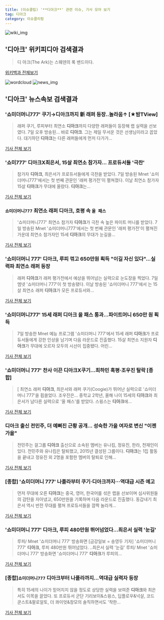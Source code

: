 ```yaml
---
title: (이슈클립) '**디아크**' 관련 이슈, 기사 모아 보기
tag: 디아크
category: 이슈클리핑
---
```

![wiki_img](https://user-images.githubusercontent.com/42597476/44503234-41136a80-a6d0-11e8-9071-6fc6418eafe4.png)
## **'**디아크**'** 위키피디아 검색결과
>디 아크(The Ark)는 스웨덴의 록 밴드이다.

<a href="https://ko.wikipedia.org/wiki/디아크" target="_blank">위키백과 전체보기</a>

![wordcloud](https://s3.ap-northeast-2.amazonaws.com/lyrics101-wordcloud/2018-09-08-1536341571.png)
![news_img](https://user-images.githubusercontent.com/42597476/44507050-1206f400-a6e4-11e8-8d98-7ffbfebb353f.png)
## **'**디아크**'** 뉴스속보 검색결과
### '쇼미더머니777' 쿠기→**디아크**까지 新 래퍼 등장..놀라움↑ [★밤TView]

>래퍼 쿠기, 루피부터 최연소 **디아크**까지 다양한 래퍼들이 등장해 랩 실력을 선보였다. 7일 오후 방송된... 바로 **디아크**. 그는 제일 무서운 것은 선생님이라고 꼽았다. 대기하던 **디아크**는 다른 래퍼들에게 먼저 다가가...

<a href="http://star.mt.co.kr/stview.php?no=2018090721551573769" target="_blank">기사 전체 보기</a>

### '쇼미777' **디아크**X최은서, 15살 최연소 참가자… 프로듀서들 '극찬'

>참가자 **디아크**, 최은서가 프로듀서들에게 극찬을 받았다. 7일 방송된 Mnet '쇼미더머니777'에서는 첫 번째 관문인 '래퍼 평가전'이 펼쳐졌다.   이날 최연소 참가자 15살 **디아크**가 무대에 올랐다. **디아크**는...

<a href="http://www.xportsnews.com/?ac=article_view&entry_id=1016979" target="_blank">기사 전체 보기</a>

### `쇼미더머니777` 최연소 래퍼 **디아크**, 호평 속 `올 패스`

>'쇼미더머니777' 최연소 참가자 **디아크**가 극찬 속 높은 파이트 머니를 받았다. 7일 방송된 Mnet '쇼미더머니777'에서는 첫 번째 관문인 '래퍼 평가전'이 펼쳐진 가운데 최연소 참가자인 15세 **디아크**의 무대가 눈길을...

<a href="http://star.mk.co.kr/new/view.php?mc=ST&year=2018&no=566236" target="_blank">기사 전체 보기</a>

### '쇼미더머니 777' **디아크**, 루피 꺾고 650만원 획득 "이길 자신 있다"...실력파 최연소 래퍼 등장

>래퍼 **디아크**가 래퍼 평가전에서 예상을 뛰어넘는 실력으로 눈도장을 찍었다. 7일 엠넷 '쇼미더머니 777'이 첫 방송됐다.  이날 방송된 '쇼미더머니 777'에서 는 15살 최연소 래퍼 **디아크**가 모든 프로듀서와...

<a href="http://www.sportsq.co.kr/news/articleView.html?idxno=301917" target="_blank">기사 전체 보기</a>

### '쇼미더머니777' 15세 래퍼 **디아크** 올 패스 통과…파이트머니 650만 원 획득

>7일 방송한 Mnet 예능 프로그램 '쇼미더머니 777'에서 15세 래퍼 **디아크**가 프로듀서들에게 강한 인상을 남기며 다음 라운드로 진출했다. 15살 최연소 지원자 **디아크**가 무대에 오르자 모두의 시선이 집중됐다. 어린...

<a href="http://news1.kr/articles/?3420913" target="_blank">기사 전체 보기</a>

### '쇼미더머니 777' 찬사 이끈 **디아크**X쿠기…최하민 혹평·조우진 탈락 [종합]

>[ 최연소 래퍼 **디아크**, 최은서와 래퍼 쿠기(Coogie)가 뛰어난 실력으로 '쇼미더머니 777'을 휩쓸었다. 조우진은... 중학교 2학년, 올해 나이 15세의 **디아크**와 최은서가 남다른 실력으로 '올 패스'를 받았다. 스윙스는 **디아크**에...

<a href="http://www.mydaily.co.kr/new_yk/html/read.php?newsid=201809080010837114&ext=na" target="_blank">기사 전체 보기</a>

### **디아크** 출신 전민주, 더 예뻐진 근황 공개… 성숙한 가을 여자로 변신 "이젠 가을"

>전민주는 걸그룹 **디아크** 출신으로 소속된 멤버는 유나킴, 정유진, 한라, 천재인이 있다.   전민주와 유나킴은 탈퇴했고, 2015년 결성된 그룹이다. **디아크**는 1집 활동을 끝내고 정유진 외 2명을 포함한 멤버의 탈퇴로 인해...

<a href="http://www.topstarnews.net/news/articleView.html?idxno=478105" target="_blank">기사 전체 보기</a>

### [종합] '쇼미더머니 777' 나플라부터 쿠기·**디아크**까지···역대급 시즌 예고

>먼저 무대에 오른 **디아크**는 중국, 영어, 한국어를 섞은 랩을 선보이며 심사위원들의 감탄을 자아냈고, 650만원을 기록하며 다음 라운드로 진출했다. 동갑내기 최은서 역시 반전 무대를 펼쳐 프로듀서들을 깜짝 놀라게...

<a href="http://www.sedaily.com/NewsView/1S4K0VP8HZ" target="_blank">기사 전체 보기</a>

### '쇼미더머니 777' **디아크**, 루피 480만원 뛰어넘었다...최은서 실력 '눈길'

>루피/ Mnet '쇼미더머니 777' 방송화면 [금강일보 = 송영두 기자]   '쇼미더머니 777' **디아크**, 루피 480만원 뛰어넘었다. ..최은서 실력 '눈길' 루피/ Mnet '쇼미더머니 777' 방송화면 '쇼미더머니 777' **디아크**가 루피의...

<a href="http://www.ggilbo.com/news/articleView.html?idxno=543719" target="_blank">기사 전체 보기</a>

### [종합]`쇼미더머니777` **디아크**부터 나플라까지…역대급 실력자 등장

>특히 15세의 나이가 믿어지지 않을 정도로 상당한 실력을 보여준 **디아크**와 최은서도 이목을 끌었다. 또 프로듀서 군단 기리보이&스윙스, 딥플로우&넉살, 코드 쿤스트&팔로알토, 더 콰이엇&창모의 솔직하면서도 '착한...

<a href="http://star.mk.co.kr/new/view.php?mc=ST&year=2018&no=566251" target="_blank">기사 전체 보기</a>


